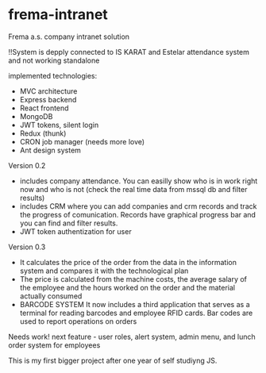 # frema-intranet
Frema a.s. company intranet solution

!!System is depply connected to IS KARAT and Estelar attendance system and not working standalone

implemented technologies:
- MVC architecture
- Express backend
- React frontend
- MongoDB
- JWT tokens, silent login
- Redux (thunk)
- CRON job manager (needs more love)
- Ant design system

Version 0.2
- includes company attendance. You can easilly show who is in work right now and who is not (check the real time data from mssql db and filter results)
- includes CRM where you can add companies and crm records and track the progress of comunication. Records have graphical progress bar and you can find and filter results.
- JWT token authentization for user

Version 0.3
- It calculates the price of the order from the data in the information system and compares it with the technological plan
- The price is calculated from the machine costs, the average salary of the employee and the hours worked on the order and the material actually consumed
- BARCODE SYSTEM It now includes a third application that serves as a terminal for reading barcodes and employee RFID cards. Bar codes are used to report operations on orders 

Needs work!
next feature - user roles, alert system, admin menu, and lunch order system for employees

This is my first bigger project after one year of self studiyng JS.

